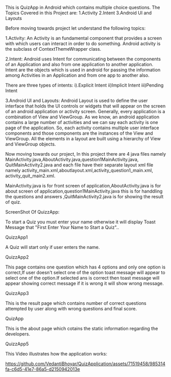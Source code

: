 
This is QuizApp in Android which contains multiple choice questions.
The Topics Covered in this Project are: 
1.Activity
2.Intent
3.Android UI and Layouts

Before moving towards project let understand the following topics:

1.Activity: An Activity is an fundamental component that provides a screen with which users can interact in order to do something.
Android activity is the subclass of ContextThemeWrapper class.

2.Intent: Android uses Intent for communicating between the components of an Application and also from one application to another application. 
Intent are the objects which is used in android for passing the information among Activities in an Application and from one app to another also.

There are three types of intents: 
i).Explicit Intent 
ii)Implicit Intent 
iii)Pending Intent

3.Android UI and Layouts: Android Layout is used to define the user interface that holds the UI controls or widgets that will appear on the screen of an android 
application or activity screen. Generally, every application is a combination of View and ViewGroup. As we know, an android application contains a large number of
activities and we can say each activity is one page of the application. So, each activity contains multiple user interface components and those components are the 
instances of the View and ViewGroup. All the elements in a layout are built using a hierarchy of View and ViewGroup objects.

Now moving towards our project, In this project there are 4 java files namely MainActivity.java,AboutActivity.java,question1MainActivity.java,
QuitMainActivity2.java and each file have their separate layout xml file namely activity_main.xml,aboutlayout.xml,activity_question1_main.xml,
activity_quit_main2.xml.

MainActivity.java is for front screen of application,AboutActivity.java is for about screen of application,question1MainActivity.java 
this is for handdling the questions and answers ,QuitMainActivity2.java is for showing the result of quiz.

ScreenShot Of QuizzApp:

To start a Quiz you must enter your name otherwise it will display Toast Message that "First Enter Your Name to Start a Quiz"..

QuizzApp1

A Quiz will start only if user enters the name.

QuizzApp2

This page contains one question which has 4 options and only one option is correct,If user doesn't select one of the option toast message will appear to select one of the option.If selected ans is correct then toast message will appear showing correct message if it is wrong it will show wrong message.

QuizzApp3

This is the result page which contains number of correct questions attempted by user along with wrong questions and final score.

QuizApp

This is the about page which cotains the static information regarding the developers.

QuizzApp5


This Video illustrates how the application works:

https://github.com/VedantiBhoyar/QuizApplication/assets/71519458/985314fa-c6d5-41e7-86a5-d2150942013e




